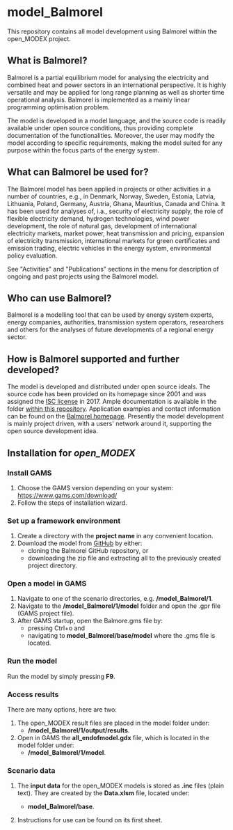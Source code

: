 # model_Balmorel
This repository contains all model development using Balmorel within the open_MODEX project.

## What is Balmorel?

Balmorel is a partial equilibrium model for analysing the electricity and combined heat and power sectors in an international perspective. It is highly versatile and may be applied for long range planning as well as shorter time operational analysis. Balmorel is implemented as a mainly linear programming optimisation problem.

The model is developed in a model language, and the source code is readily available under open source conditions, thus providing complete documentation of the functionalities. Moreover, the user may modify the model according to specific requirements, making the model suited for any purpose within the focus parts of the energy system.

## What can Balmorel be used for?

The Balmorel model has been applied in projects or other activities in a number of countries, e.g., in  Denmark, Norway, Sweden, Estonia, Latvia, Lithuania, Poland, Germany, Austria, Ghana, Mauritius, Canada and China. It has been used for analyses of, i.a., security of electricity supply, the role of flexible electricity demand, hydrogen technologies, wind power development, the role of natural gas, development of international electricity markets, market power, heat transmission and pricing, expansion of electricity transmission, international markets for green certificates and emission trading, electric vehicles in the energy system, environmental policy evaluation.

See "Activities" and "Publications" sections in the menu for description of ongoing and past projects using the Balmorel model.

## Who can use Balmorel?

Balmorel is a modelling tool that can be used by energy system experts, energy companies, authorities, transmission system operators, researchers and others for the analyses of future developments of a regional energy sector.

## How is Balmorel supported and further developed?

The model is developed and distributed under open source ideals. The source code has been provided on its homepage since 2001 and was assigned the [ISC license](https://opensource.org/licenses/ISC) in 2017. Ample documentation is available in the folder [within this repository](base/documentation). Application examples and contact information can be found on the [Balmorel homepage](https://balmorel.com). Presently the model development is mainly project driven, with a users' network around it, supporting the open source development idea.

## Installation for *open_MODEX*

### Install GAMS

1. Choose the GAMS version depending on your system: https://www.gams.com/download/
2. Follow the steps of installation wizard.

### Set up a framework environment

1. Create a directory with the __project name__ in any convenient location.
2. Download the model from [GitHub](https://github.com/open-modex/model_Balmorel) by either:
	- cloning the Balmorel GitHub repository, or
	- downloading the zip file and extracting all to the previously created project directory.

### Open a model in GAMS

1. Navigate to one of the scenario directories, e.g. __/model_Balmorel/1__.
2. Navigate to the __/model_Balmorel/1/model__ folder and open the .gpr file (GAMS project file).
3. After GAMS startup, open the Balmore.gms file by:
	- pressing Ctrl+o and
	- navigating to __model_Balmorel/base/model__ where the .gms file is located.

### Run the model

Run the model by simply pressing __F9__.

### Access results

There are many options, here are two:
1. The open_MODEX result files are placed in the model folder under:
	- __/model_Balmorel/1/output/results__.
2. Open in GAMS the __all_endofmodel.gdx__ file, which is located in the model folder under:
	- __/model_Balmorel/1/model__.

### Scenario data

1. The __input data__ for the open_MODEX models is stored as __.inc__ files (plain text). They are created by the __Data.xlsm__ file, located under:
	- __model_Balmorel/base__.

2. Instructions for use can be found on its first sheet.
